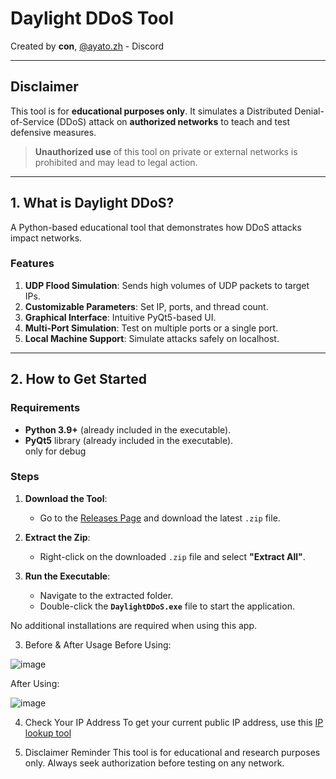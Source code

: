 # **Daylight DDoS Tool**  
Created by **con**, [@ayato.zh](#) - Discord  

---

## **Disclaimer**  
This tool is for **educational purposes only**. It simulates a Distributed Denial-of-Service (DDoS) attack on **authorized networks** to teach and test defensive measures.  

> **Unauthorized use** of this tool on private or external networks is prohibited and may lead to legal action.  

---

## **1. What is Daylight DDoS?**  
A Python-based educational tool that demonstrates how DDoS attacks impact networks.  

### **Features**  
1. **UDP Flood Simulation**: Sends high volumes of UDP packets to target IPs.  
2. **Customizable Parameters**: Set IP, ports, and thread count.  
3. **Graphical Interface**: Intuitive PyQt5-based UI.  
4. **Multi-Port Simulation**: Test on multiple ports or a single port.  
5. **Local Machine Support**: Simulate attacks safely on localhost.  

---

## **2. How to Get Started**  
### Requirements  
- **Python 3.9+**  (already included in the executable).
- **PyQt5** library (already included in the executable).  
  only for debug
  
### Steps  
1. **Download the Tool**:  
   - Go to the [Releases Page](https://github.com/noorly/daylight-ddos/releases) and download the latest `.zip` file.  

2. **Extract the Zip**:  
   - Right-click on the downloaded `.zip` file and select **"Extract All"**.  

3. **Run the Executable**:  
   - Navigate to the extracted folder.  
   - Double-click the **`DaylightDDoS.exe`** file to start the application.  

No additional installations are required when using this app.

   
3. Before & After Usage
Before Using:

![image](https://github.com/user-attachments/assets/e24a9d34-4163-4097-9916-85cb7d4258ff)


After Using:

![image](https://github.com/user-attachments/assets/e483cf3b-d015-461e-9d2a-4fe06e03d2e0)

4. Check Your IP Address
To get your current public IP address, use this [IP lookup tool](<https://whatismyipaddress.com>)

5. Disclaimer Reminder
This tool is for educational and research purposes only. Always seek authorization before testing on any network.
